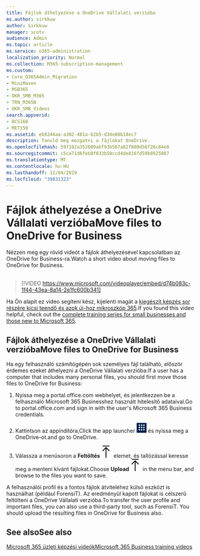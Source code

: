 ```yaml
---
title: Fájlok áthelyezése a OneDrive Vállalati verzióba
ms.author: sirkkuw
author: Sirkkuw
manager: scotv
audience: Admin
ms.topic: article
ms.service: o365-administration
localization_priority: Normal
ms.collection: M365-subscription-management
ms.custom:
- Core_O365Admin_Migration
- MiniMaven
- MSB365
- OKR_SMB_M365
- TRN_M365B
- OKR_SMB_Videos
search.appverid:
- BCS160
- MET150
ms.assetid: eb8244aa-a302-481a-b2b5-d34e88b18ec7
description: Tanuld meg mozgatni a fájlokat OneDrive.
ms.openlocfilehash: 597192a352009abf93b507a82f800d56f20c84e8
ms.sourcegitcommit: c5ca71d6feb0f033b50ccd4de816fd59b0925007
ms.translationtype: MT
ms.contentlocale: hu-HU
ms.lasthandoff: 12/04/2019
ms.locfileid: "39831323"
---
```

# <a name="move-files-to-onedrive-for-business"></a><span data-ttu-id="cfbe1-103">Fájlok áthelyezése a OneDrive Vállalati verzióba</span><span class="sxs-lookup"><span data-stu-id="cfbe1-103">Move files to OneDrive for Business</span></span>

<span data-ttu-id="cfbe1-104">Nézzen meg egy rövid videót a fájlok áthelyezésével kapcsolatban az OneDrive for Business-ra.</span><span class="sxs-lookup"><span data-stu-id="cfbe1-104">Watch a short video about moving files to OneDrive for Business.</span></span><br><br>

> [!VIDEO https://www.microsoft.com/videoplayer/embed/d74b083c-1f44-43ea-8a14-2e1fc600b341] 

<span data-ttu-id="cfbe1-105">Ha Ön alapít ez video segíteni kész, kijelenti magát a [kiegészít képzés sor részére kicsi teendő és azok új-hoz mikroszkóp 365](https://support.office.com/article/6ab4bbcd-79cf-4000-a0bd-d42ce4d12816).</span><span class="sxs-lookup"><span data-stu-id="cfbe1-105">If you found this video helpful, check out the [complete training series for small businesses and those new to Microsoft 365](https://support.office.com/article/6ab4bbcd-79cf-4000-a0bd-d42ce4d12816).</span></span>


## <a name="move-files-to-onedrive-for-business"></a><span data-ttu-id="cfbe1-106">Fájlok áthelyezése a OneDrive Vállalati verzióba</span><span class="sxs-lookup"><span data-stu-id="cfbe1-106">Move files to OneDrive for Business</span></span>

<span data-ttu-id="cfbe1-107">Ha egy felhasználó számítógépén sok személyes fájl található, először érdemes ezeket áthelyezni a OneDrive Vállalati verzióba:</span><span class="sxs-lookup"><span data-stu-id="cfbe1-107">If a user has a computer that includes many personal files, you should first move those files to OneDrive for Business:</span></span>
  
1. <span data-ttu-id="cfbe1-108">Nyissa meg a portal.office.com webhelyet, és jelentkezzen be a felhasználó Microsoft 365 Businesshez használt hitelesítő adataival.</span><span class="sxs-lookup"><span data-stu-id="cfbe1-108">Go to portal.office.com and sign in with the user's Microsoft 365 Business credentials.</span></span>
    
2. <span data-ttu-id="cfbe1-109">Kattintson az appindítóra,</span><span class="sxs-lookup"><span data-stu-id="cfbe1-109">Click the app launcher</span></span> ![The app launcher icon in Office 365](media/7502f4ec-3c9a-435d-a7b4-b9cda85189a7.png) <span data-ttu-id="cfbe1-111">és nyissa meg a OneDrive-ot.</span><span class="sxs-lookup"><span data-stu-id="cfbe1-111">and go to OneDrive.</span></span> 
    
3. <span data-ttu-id="cfbe1-112">Válassza a menüsoron a **Feltöltés**![Upload](media/d9b963b8-10af-42e2-953d-360301b83d3c.png) elemet, és tallózással keresse meg a menteni kívánt fájlokat.</span><span class="sxs-lookup"><span data-stu-id="cfbe1-112">Choose **Upload**![Upload](media/d9b963b8-10af-42e2-953d-360301b83d3c.png) in the menu bar, and browse to the files you want to save.</span></span> 
    
<span data-ttu-id="cfbe1-p101">A felhasználói profil és a fontos fájlok átviteléhez külső eszközt is használhat (például ForensiT). Az eredményül kapott fájlokat is célszerű feltölteni a OneDrive Vállalati verzióba.</span><span class="sxs-lookup"><span data-stu-id="cfbe1-p101">To transfer the user profile and important files, you can also use a third-party tool, such as ForensiT. You should upload the resulting files in OneDrive for Business also.</span></span>
  
## <a name="see-also"></a><span data-ttu-id="cfbe1-115">See also</span><span class="sxs-lookup"><span data-stu-id="cfbe1-115">See also</span></span>

[<span data-ttu-id="cfbe1-116">Microsoft 365 üzleti képzési videók</span><span class="sxs-lookup"><span data-stu-id="cfbe1-116">Microsoft 365 Business training videos</span></span>](https://support.office.com/article/6ab4bbcd-79cf-4000-a0bd-d42ce4d12816)
